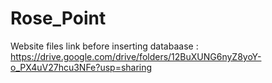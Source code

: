 # Rose_Point
Website files link before inserting databaase : https://drive.google.com/drive/folders/12BuXUNG6nyZ8yoY-o_PX4uV27hcu3NFe?usp=sharing
